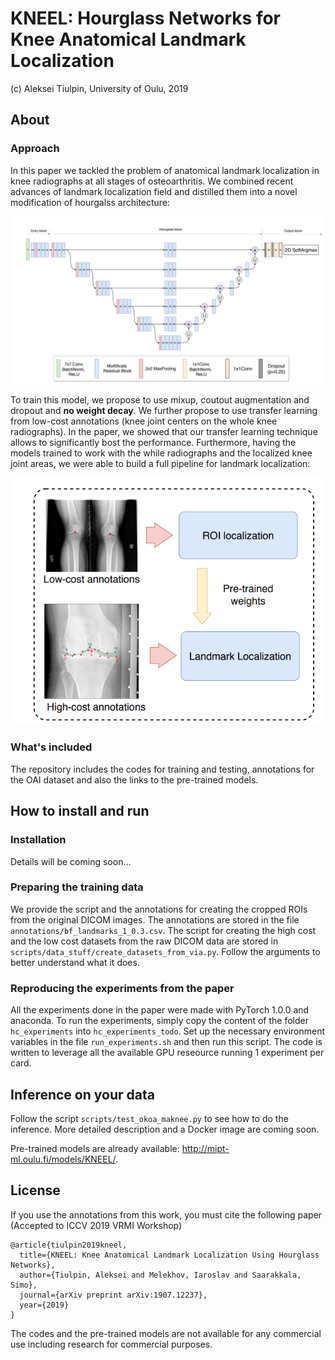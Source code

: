 # KNEEL: Hourglass Networks for Knee Anatomical Landmark Localization

(c) Aleksei Tiulpin, University of Oulu, 2019

## About
### Approach
In this paper we tackled the problem of anatomical landmark localization in knee radiographs at all stages of osteoarthritis. We combined recent advances of landmark localization field and distilled them into a novel modification of hourgalss architecture:
<center>
<img src="pics/network_arch.png" width="800"/> 
</center>

To train this model, we propose to use mixup, coutout augmentation and dropout and **no weight decay**. We further propose to use transfer learning from low-cost annotations (knee joint centers on the whole knee radiographs). In the paper, we showed that our transfer learning technique allows to significantly bost the performance. Furthermore, having the models trained to work with the while radiographs and the localized knee joint areas, we were able to build a full pipeline for landmark localization:

<center>
<img src="pics/pipeline.png" width="800"/> 
</center>





### What's included

The repository includes the codes for training and testing, 
annotations for the OAI dataset and also the links to the pre-trained models.

## How to install and run
### Installation
Details will be coming soon...
### Preparing the training data
We provide the script and the annotations for creating the cropped ROIs from the original DICOM images. The annotations are stored in the file `annotations/bf_landmarks_1_0.3.csv`. The script for creating the high cost and the low cost datasets from the raw DICOM data are stored in `scripts/data_stuff/create_datasets_from_via.py`. Follow the arguments to better understand what it does.

### Reproducing the experiments from the paper
All the experiments done in the paper were made with PyTorch 1.0.0 and anaconda.
To run the experiments, simply copy the content of the folder `hc_experiments` into `hc_experiments_todo`. Set up the necessary environment variables in the file `run_experiments.sh` and then run this script. The code is written to leverage all the available GPU reseource running 1 experiment per card.

## Inference on your data
Follow the script `scripts/test_okoa_maknee.py` to see how to do the inference. More detailed description and a Docker image are coming soon.

Pre-trained models are already available: http://mipt-ml.oulu.fi/models/KNEEL/.

## License
If you use the annotations from this work, you must cite the following paper (Accepted to ICCV 2019 VRMI Workshop)

```
@article{tiulpin2019kneel,
  title={KNEEL: Knee Anatomical Landmark Localization Using Hourglass Networks},
  author={Tiulpin, Aleksei and Melekhov, Iaroslav and Saarakkala, Simo},
  journal={arXiv preprint arXiv:1907.12237},
  year={2019}
}
```

The codes and the pre-trained models are not available for any commercial use 
including research for commercial purposes.
